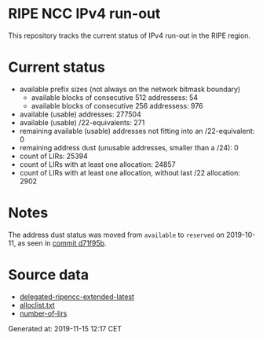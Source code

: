 # RIPE NCC IPv4 run-out
This repository tracks the current status of IPv4 run-out in the RIPE region.

# Current status
- available prefix sizes (not always on the network bitmask boundary)
  - available blocks of consecutive 512 addressess: 54
  - available blocks of consecutive 256 addressess: 976
- available (usable) addresses: 277504
- available (usable) /22-equivalents: 271
- remaining available (usable) addresses not fitting into an /22-equivalent: 0
- remaining address dust (unusable addresses, smaller than a /24): 0
- count of LIRs: 25394
- count of LIRs with at least one allocation: 24857
- count of LIRs with at least one allocation, without last /22 allocation: 2902

# Notes
The address dust status was moved from `available` to `reserved` on 2019-10-11, as seen in [commit d71f95b](https://github.com/zajdee/ripe-ncc-ipv4-runout/commit/d71f95b1f7c9f639556e395e4ad0f41e54834954).

# Source data
- [delegated-ripencc-extended-latest](https://ftp.ripe.net/pub/stats/ripencc/delegated-ripencc-extended-latest)
- [alloclist.txt](https://ftp.ripe.net/pub/stats/ripencc/membership/alloclist.txt)
- [number-of-lirs](https://labs.ripe.net/statistics/number-of-lirs)

Generated at: 2019-11-15 12:17 CET

